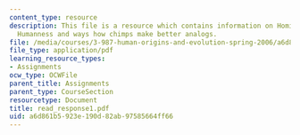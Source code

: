 ```yaml
---
content_type: resource
description: This file is a resource which contains information on Hominid Behavior,
  Humanness and ways how chimps make better analogs.
file: /media/courses/3-987-human-origins-and-evolution-spring-2006/a6d861b5923e190d82ab97585664ff66_read_response1.pdf
file_type: application/pdf
learning_resource_types:
- Assignments
ocw_type: OCWFile
parent_title: Assignments
parent_type: CourseSection
resourcetype: Document
title: read_response1.pdf
uid: a6d861b5-923e-190d-82ab-97585664ff66
---
```

